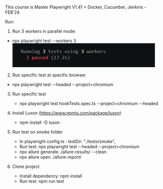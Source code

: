 This course is 
Master Playwright V1.41 + Docker, Cucumber, Jenkins - FEB'24

Run:
1) Run 3 workers in parallel mode:
+ npx playwright test --workers 3
![alt text](image-1.png)

2) Run specific test at specific browser
+ npx playwright test --headed --project=chromium

3) Run specific test
   + npx playwright test hookTests.spec.ts --project=chromium --headed

4) Install Luxon (https://www.npmjs.com/package/luxon)
   + npm install -D luxon

5) Run test on smoke folder
   + In playwright config.ts :  testDir: "./tests/smoke",
   + Run test: npx playwright test --headed --project=chromium
   +  npx allure generate ./allure-results/ --clean  
   +   npx allure open ./allure-report/       
  
6) Clone project
   + Install dependency: npm install
   + Run test: npm run test